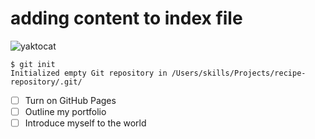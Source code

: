 # adding content to index file

<img src="https://octodex.github.com/images/yaktocat.png" alt="yaktocat">

```
$ git init
Initialized empty Git repository in /Users/skills/Projects/recipe-repository/.git/
```

- [ ] Turn on GitHub Pages
- [ ] Outline my portfolio
- [ ] Introduce myself to the world
